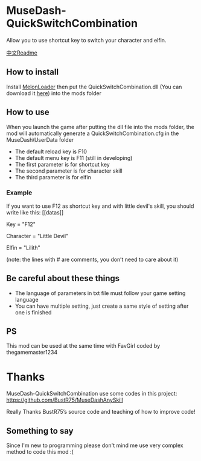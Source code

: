 # MuseDash-QuickSwitchCombination
Allow you to use shortcut key to switch your character and elfin.

[中文Readme](https://github.com/MDModsDev/QuickSwitchCombination/blob/master/README.zh.md)

## How to install
Install [MelonLoader](https://github.com/HerpDerpinstine/MelonLoader/releases/latest/download/MelonLoader.Installer.exe) then put the QuickSwitchCombination.dll (You can download it [here](https://github.com/lxymahatma/MuseDash-QuickSwitchCombination/releases)) into the mods folder

## How to use
When you launch the game after putting the dll file into the mods folder, the mod will automatically generate a QuickSwitchCombination.cfg in the MuseDash\UserData folder

* The default reload key is F10
* The default menu key is F11 (still in developing)
* The first parameter is for shortcut key
* The second parameter is for character skill
* The third parameter is for elfin
### Example
If you want to use F12 as shortcut key and with little devil's skill, you should write like this:
[[datas]]

Key = "F12"

Character = "Little Devil"

Elfin = "Lilith"

(note: the lines with # are comments, you don’t need to care about it)

## Be careful about these things

* The language of parameters in txt file must follow your game setting language
* You can have multiple setting, just create a same style of setting after one is finished

## PS

This mod can be used at the same time with FavGirl coded by thegamemaster1234

# Thanks
MuseDash-QuickSwitchCombination use some codes in this project:
https://github.com/BustR75/MuseDashAnySkill

Really Thanks BustR75’s source code and teaching of how to improve code!

## Something to say
Since I'm new to programming please don't mind me use very complex method to code this mod :(
